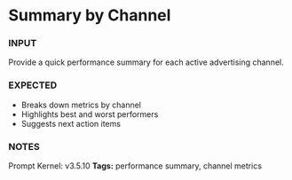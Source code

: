 # Summary by Channel
<!-- markdownlint-disable MD001 -->

### INPUT
Provide a quick performance summary for each active advertising channel.

### EXPECTED
- Breaks down metrics by channel
- Highlights best and worst performers
- Suggests next action items

### NOTES
Prompt Kernel: v3.5.10
**Tags:** performance summary, channel metrics
